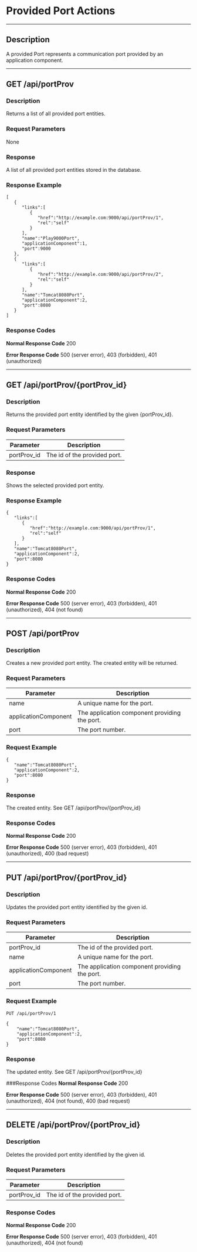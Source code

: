 # Provided Port Actions
***

## Description
A provided Port represents a communication port provided by an application component.
***

## GET /api/portProv

### Description
Returns a list of all provided port entities.

### Request Parameters
None

### Response
A list of all provided port entities stored in the database.

### Response Example
```
[
   {
      "links":[
         {
            "href":"http://example.com:9000/api/portProv/1",
            "rel":"self"
         }
      ],
      "name":"Play9000Port",
      "applicationComponent":1,
      "port":9000
   },
   {
      "links":[
         {
            "href":"http://example.com:9000/api/portProv/2",
            "rel":"self"
         }
      ],
      "name":"Tomcat8080Port",
      "applicationComponent":2,
      "port":8080
   }
]
```
### Response Codes

**Normal Response Code** 200

**Error Response Code** 500 (server error), 403 (forbidden), 401 (unauthorized)
***
## GET /api/portProv/{portProv_id}

### Description
Returns the provided port entity identified by the given {portProv_id}.

### Request Parameters

Parameter        | Description
---------------- | -----------------------------------
portProv_id | The id of the provided port.

### Response
Shows the selected provided port entity.

### Response Example
```
{
   "links":[
      {
         "href":"http://example.com:9000/api/portProv/1",
         "rel":"self"
      }
   ],
   "name":"Tomcat8080Port",
   "applicationComponent":2,
   "port":8080
}
```

### Response Codes

**Normal Response Code** 200

**Error Response Code** 500 (server error), 403 (forbidden), 401 (unauthorized), 404 (not found)
***
## POST /api/portProv

### Description
Creates a new provided port entity. The created entity will be returned.

### Request Parameters

Parameter | Description
--------- | -------------
name                  | A unique name for the port.
applicationComponent  | The application component providing the port.
port                  | The port number.

### Request Example
```
{  
   "name":"Tomcat8080Port",
   "applicationComponent":2,
   "port":8080
}
```
### Response
The created entity. See GET /api/portProv/{portProv_id}

### Response Codes

**Normal Response Code** 200

**Error Response Code** 500 (server error), 403 (forbidden), 401 (unauthorized), 400 (bad request)

***

## PUT /api/portProv/{portProv_id}

### Description
Updates the provided port entity identified by the given id.

### Request Parameters

Parameter        | Description
---------------- | ----------------------------------------------------------
portProv_id | The id of the provided port.
name                  | A unique name for the port.
applicationComponent  | The application component providing the port.
port                  | The port number.

### Request Example
```
PUT /api/portProv/1
```
```
{  
    "name":"Tomcat8080Port",
    "applicationComponent":2,
    "port":8080
}
```
### Response
The updated entity. See GET /api/portProv/{portProv_id}

###Response Codes
**Normal Response Code** 200

**Error Response Code** 500 (server error), 403 (forbidden), 401 (unauthorized), 404 (not found), 400 (bad request)

***

## DELETE /api/portProv/{portProv_id}

### Description
Deletes the provided port entity identified by the given id.

### Request Parameters 

Parameter        | Description
---------------- | ----------------------------------------------------------
portProv_id | The id of the provided port.


### Response Codes

**Normal Response Code** 200

**Error Response Code** 500 (server error), 403 (forbidden), 401 (unauthorized), 404 (not found)
